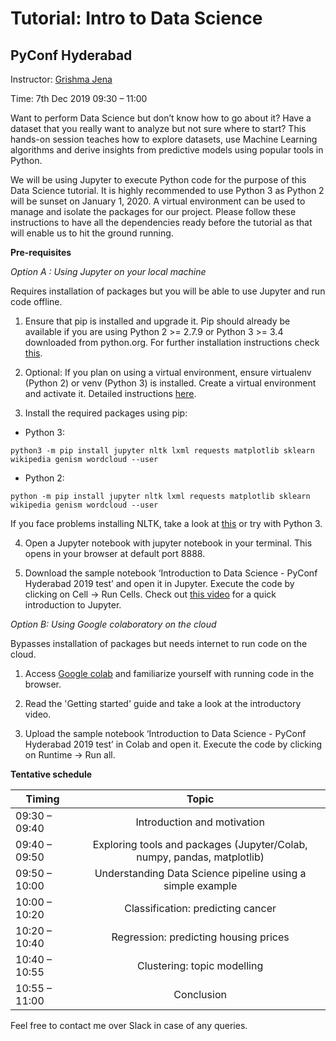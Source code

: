 # Tutorial: Intro to Data Science
## PyConf Hyderabad
Instructor: [Grishma Jena](gjena.github.io)

Time: 7th Dec 2019 09:30 – 11:00

Want to perform Data Science but don’t know how to go about it? Have a dataset that you really want to analyze but not sure where to start? This hands-on session teaches how to explore datasets, use Machine Learning algorithms and derive insights from predictive models using popular tools in Python.

We will be using Jupyter to execute Python code for the purpose of this Data Science tutorial. It is highly recommended to use Python 3 as Python 2 will be sunset on January 1, 2020. A virtual environment can be used to manage and isolate the packages for our project. Please follow these instructions to have all the dependencies ready before the tutorial as that will enable us to hit the ground running.

__Pre-requisites__

*Option A : Using Jupyter on your local machine*

Requires installation of packages but you will be able to use Jupyter and run code offline.
1. Ensure that pip is installed and upgrade it. Pip should already be available if you are using Python 2 >= 2.7.9 or Python 3 >= 3.4 downloaded from python.org. For further installation instructions check [this](https://pip.pypa.io/en/stable/installing/).

2. Optional: If you plan on using a virtual environment, ensure virtualenv (Python 2) or venv (Python 3) is installed. Create a virtual environment and activate it. Detailed instructions [here](https://packaging.python.org/guides/installing-using-pip-and-virtual-environments/).

3. Install the required packages using pip:

  * Python 3: 

```
python3 -m pip install jupyter nltk lxml requests matplotlib sklearn
wikipedia genism wordcloud --user
```

  * Python 2: 
```
python -m pip install jupyter nltk lxml requests matplotlib sklearn
wikipedia genism wordcloud --user
```
If you face problems installing NLTK, take a look at [this](https://www.nltk.org/install.html) or try with Python 3.

4. Open a Jupyter notebook with jupyter notebook in your terminal. This opens in your browser at default port 8888.

5. Download the sample notebook ‘Introduction to Data Science - PyConf Hyderabad 2019 test’ and open it in Jupyter. Execute the code by clicking on Cell -> Run Cells. Check out [this video](https://www.youtube.com/watch?v=jZ952vChhuI) for a quick introduction to Jupyter.

*Option B: Using Google colaboratory on the cloud*

Bypasses installation of packages but needs internet to run code on the cloud. 

1. Access [Google colab](https://colab.research.google.com/notebooks/welcome.ipynb) and familiarize yourself with running code in the browser.

2. Read the 'Getting started' guide and take a look at the introductory video.

3. Upload the sample notebook ‘Introduction to Data Science - PyConf Hyderabad 2019 test’ in Colab and open it. Execute the 
code by clicking on Runtime -> Run all.

__Tentative schedule__

| Timing      | Topic |
| ------------- |:-------------:|
| 09:30 – 09:40 | Introduction and motivation|
| 09:40 – 09:50 | Exploring tools and packages (Jupyter/Colab, numpy, pandas, matplotlib)|
| 09:50 – 10:00 | Understanding Data Science pipeline using a simple example|
| 10:00 – 10:20 | Classification: predicting cancer|
| 10:20 – 10:40 | Regression: predicting housing prices|
| 10:40 – 10:55 | Clustering: topic modelling|
| 10:55 – 11:00 | Conclusion|

Feel free to contact me over Slack in case of any queries.

